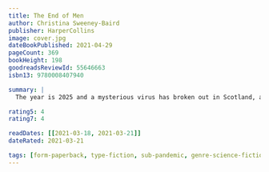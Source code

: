 ```yaml
---
title: The End of Men
author: Christina Sweeney-Baird
publisher: HarperCollins
image: cover.jpg
dateBookPublished: 2021-04-29
pageCount: 369
bookHeight: 198
goodreadsReviewId: 55646663
isbn13: 9780008407940

summary: |
  The year is 2025 and a mysterious virus has broken out in Scotland, a lethal illness that seems to affect only men. When Dr. Amanda MacLean reports this phenomenon she is dismissed as hysterical. By the time her warning is heeded it is too late. The virus becomes a global pandemic, and a political one. The victims are all men. follows is the immersive account of the women who have been left to deal with the virus's consequences, told through first-person narratives. Dr. MacLean; Catherine, a social historian determined to document the human stories behind the "male plague;" intelligence analyst Dawn, tasked with helping the government forge a new society; and Elizabeth, one of many scientists desperately working to develop a vaccine. Through these women and others, we see the uncountable ways the absence of men has changed society, from the personal - the loss of husbands and sons - to the political - the changes in the workforce, fertility and the meaning of family.

rating5: 4
rating7: 4

readDates: [[2021-03-18, 2021-03-21]]
dateRated: 2021-03-21

tags: [form-paperback, type-fiction, sub-pandemic, genre-science-fiction, sub-feminism, gifted, loc-england, loc-scotland]
---
```

